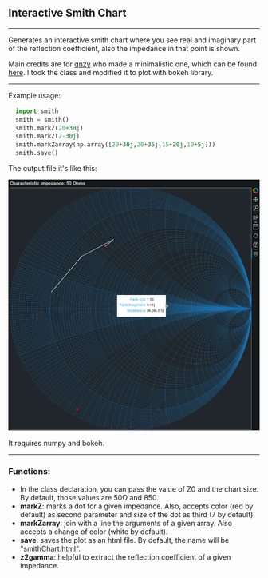 ## **Interactive Smith Chart**
---
Generates an interactive smith chart where you see real and imaginary part of the reflection coefficient, also the impedance in that point is shown.

Main credits are for [qnzy](https://github.com/qnzy) who made a minimalistic one, which can be found [here](https://github.com/qnzy/smith.py). I took the class and modified it to plot with bokeh library.

---
Example usage:

```python
  import smith
  smith = smith()
  smith.markZ(20+30j)
  smith.markZ(2-30j)
  smith.markZarray(np.array([20+30j,20+35j,15+20j,10+5j]))
  smith.save()
  ```

The output file it's like this:

![smithChart.png](smithChart.png)

It requires numpy and bokeh.

---

### Functions:
<ul>
<li>In the class declaration, you can pass the value of Z0 and the chart size. By default, those values are 50Ω and 850.</li>
<li><strong>markZ</strong>: marks a dot for a given impedance. Also, accepts color (red by default) as second parameter and size of the dot as third (7 by default).</li>
<li><strong>markZarray</strong>: join with a line the arguments of a given array. Also accepts a change of color (white by default).</li>
<li><strong>save</strong>: saves the plot as an html file. By default, the name will be "smithChart.html".</li>
<li>
<strong>z2gamma</strong>: helpful to extract the reflection coefficient of a given impedance.
</li>
</ul>
